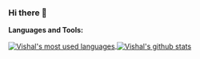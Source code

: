 ### Hi there 👋

<!--
**vishalkukreja/vishalkukreja** is a ✨ _special_ ✨ repository because its `README.md` (this file) appears on your GitHub profile.

Here are some ideas to get you started:

- 🔭 I’m currently working on ...
- 🌱 I’m currently learning ...
- 👯 I’m looking to collaborate on ...
- 🤔 I’m looking for help with ...
- 💬 Ask me about ...
- 📫 How to reach me: ...
- 😄 Pronouns: ...
- ⚡ Fun fact: ...
-->

**Languages and Tools:**  

<a href="https://github.com/vishalkukreja">
  <img align="center" src="https://github-readme-stats.vercel.app/api/top-langs/?username=vishalkukreja&theme=light&count_private=true&layout=compact" alt="Vishal's most used languages" />
</a>
<a href="https://github.com/vishalkukreja">
 <img align="center" src="https://github-readme-stats.vercel.app/api?username=vishalkukreja&show_icons=true&theme=light&line_height=27&include_all_commits=true&count_private=true&hide=issues,prs,contribs" alt="Vishal's github stats"/>
</a>
